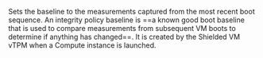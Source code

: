 Sets the baseline to the measurements captured from the most recent boot sequence. An integrity policy baseline is ==a known good boot baseline that is used to compare measurements from subsequent VM boots to determine if anything has changed==. It is created by the Shielded VM vTPM when a Compute instance is launched.